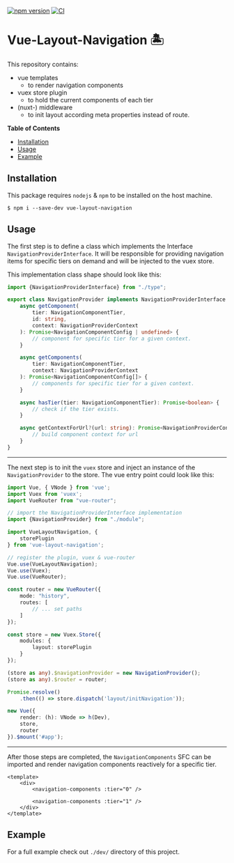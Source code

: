 [![npm version](https://badge.fury.io/js/vue-layout-navigation.svg)](https://badge.fury.io/js/vue-layout-navigation)
[![CI](https://github.com/Tada5hi/vue-layout-navigation/actions/workflows/main.yml/badge.svg)](https://github.com/Tada5hi/vue-layout-navigation/actions/workflows/main.yml)

# Vue-Layout-Navigation 🏝

This repository contains:
- vue templates
  - to render navigation components
- vuex store plugin 
  - to hold the current components of each tier
- (nuxt-) middleware 
  - to init layout according meta properties instead of route.

**Table of Contents**

- [Installation](#installation)
- [Usage](#usage)
- [Example](#example)

## Installation
This package requires `nodejs` & `npm` to be installed on the host machine.
```
$ npm i --save-dev vue-layout-navigation
```

## Usage
The first step is to define a class which implements the Interface `NavigationProviderInterface`.
It will be responsible for providing navigation items for specific tiers on demand and will be injected
to the vuex store.

This implementation class shape should look like this:

```typescript
import {NavigationProviderInterface} from "./type";

export class NavigationProvider implements NavigationProviderInterface {
    async getComponent(
        tier: NavigationComponentTier, 
        id: string, 
        context: NavigationProviderContext
    ): Promise<NavigationComponentConfig | undefined> {
        // component for specific tier for a given context.
    }

    async getComponents(
        tier: NavigationComponentTier,
        context: NavigationProviderContext
    ): Promise<NavigationComponentConfig[]> {
        // components for specific tier for a given context.
    }

    async hasTier(tier: NavigationComponentTier): Promise<boolean> {
        // check if the tier exists.
    }

    async getContextForUrl?(url: string): Promise<NavigationProviderContext | undefined> {
        // build component context for url
    }
}
```

---

The next step is to init the `vuex` store and inject an instance of the `NavigationProvider` to the store.
The vue entry point could look like this:

```typescript
import Vue, { VNode } from 'vue';
import Vuex from 'vuex';
import VueRouter from "vue-router";

// import the NavigationProviderInterface implementation
import {NavigationProvider} from "./module";

import VueLayoutNavigation, {
    storePlugin
} from 'vue-layout-navigation';

// register the plugin, vuex & vue-router
Vue.use(VueLayoutNavigation);
Vue.use(Vuex);
Vue.use(VueRouter);

const router = new VueRouter({
    mode: "history",
    routes: [
        // ... set paths
    ]
});

const store = new Vuex.Store({
    modules: {
        layout: storePlugin
    }
});

(store as any).$navigationProvider = new NavigationProvider();
(store as any).$router = router;

Promise.resolve()
    .then(() => store.dispatch('layout/initNavigation'));

new Vue({
    render: (h): VNode => h(Dev),
    store,
    router
}).$mount('#app');
```

--- 

After those steps are completed, the `NavigationComponents` SFC can be imported and 
render navigation components reactively for a specific tier.

```vue
<template>
    <div>
        <navigation-components :tier="0" />
        
        <navigation-components :tier="1" />
    </div>
</template>
```

## Example

For a full example check out `./dev/` directory of this project.

